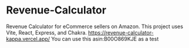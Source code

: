 # Revenue-Calculator
Revenue Calculator for eCommerce sellers on Amazon. This project uses Vite, React, Express, and Chakra.
https://revenue-calculator-kappa.vercel.app/
You can use this asin:B00O869KJE as a test
